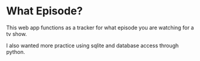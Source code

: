 # What Episode?

This web app functions as a tracker for what episode you are watching for a tv show. 

I also wanted more practice using sqlite and database access through python.

